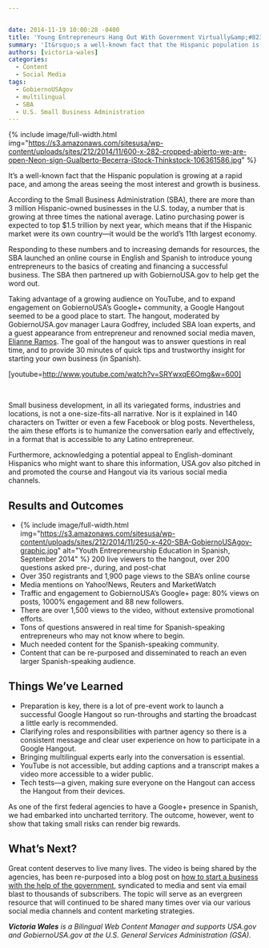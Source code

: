```yaml
---


date: 2014-11-19 10:00:28 -0400
title: 'Young Entrepreneurs Hang Out With Government Virtually&amp;#8230; and in Spanish'
summary: 'It&rsquo;s a well-known fact that the Hispanic population is growing at a rapid pace, and among the areas seeing the most interest and growth is business. According to the Small Business Administration (SBA), there are more than 3 million Hispanic-owned businesses in the U.S. today, a number that is growing at three times the national'
authors: [victoria-wales]
categories:
  - Content
  - Social Media
tags:
  - GobiernoUSAgov
  - multilingual
  - SBA
  - U.S. Small Business Administration
---
```



{% include image/full-width.html img="https://s3.amazonaws.com/sitesusa/wp-content/uploads/sites/212/2014/11/600-x-282-cropped-abierto-we-are-open-Neon-sign-Gualberto-Becerra-iStock-Thinkstock-106361586.jpg" %} 

It’s a well-known fact that the Hispanic population is growing at a rapid pace, and among the areas seeing the most interest and growth is business.

According to the Small Business Administration (SBA), there are more than 3 million Hispanic-owned businesses in the U.S. today, a number that is growing at three times the national average. Latino purchasing power is expected to top $1.5 trillion by next year, which means that if the Hispanic market were its own country—it would be the world’s 11th largest economy.

Responding to these numbers and to increasing demands for resources, the SBA launched an online course in English and Spanish to introduce young entrepreneurs to the basics of creating and financing a successful business. The SBA then partnered up with GobiernoUSA.gov to help get the word out.

Taking advantage of a growing audience on YouTube, and to expand engagement on GobiernoUSA&#8217;s Google+ community, a Google Hangout seemed to be a good place to start. The hangout, moderated by GobiernoUSA.gov manager Laura Godfrey, included SBA loan experts, and a guest appearance from entrepreneur and renowned social media maven, [Elianne Ramos](https://twitter.com/ergeekgoddess). The goal of the hangout was to answer questions in real time, and to provide 30 minutes of quick tips and trustworthy insight for starting your own business (in Spanish).

[youtube=http://www.youtube.com/watch?v=SRYwxqE6Omg&w=600]

&nbsp;

Small business development, in all its variegated forms, industries and locations, is not a one-size-fits-all narrative. Nor is it explained in 140 characters on Twitter or even a few Facebook or blog posts. Nevertheless, the aim these efforts is to humanize the conversation early and effectively, in a format that is accessible to any Latino entrepreneur.

Furthermore, acknowledging a potential appeal to English-dominant Hispanics who might want to share this information, USA.gov also pitched in and promoted the course and Hangout via its various social media channels.

## Results and Outcomes

  * {% include image/full-width.html img="https://s3.amazonaws.com/sitesusa/wp-content/uploads/sites/212/2014/11/250-x-420-SBA-GobiernoUSAgov-graphic.jpg" alt="Youth Entrepreneurship Education in Spanish, September 2014" %}
200 live viewers to the hangout, over 200 questions asked pre-, during, and post-chat
  * Over 350 registrants and 1,900 page views to the SBA’s online course
  * Media mentions on Yahoo!News, Reuters and MarketWatch
  * Traffic and engagement to GobiernoUSA&#8217;s Google+ page: 80% views on posts, 1000% engagement and 88 new followers.
  * There are over 1,500 views to the video, without extensive promotional efforts.
  * Tons of questions answered in real time for Spanish-speaking entrepreneurs who may not know where to begin.
  * Much needed content for the Spanish-speaking community.
  * Content that can be re-purposed and disseminated to reach an even larger Spanish-speaking audience.

## Things We&#8217;ve Learned

  * Preparation is key, there is a lot of pre-event work to launch a successful Google Hangout so run-throughs and starting the broadcast a little early is recommended.
  * Clarifying roles and responsibilities with partner agency so there is a consistent message and clear user experience on how to participate in a Google Hangout.
  * Bringing multilingual experts early into the conversation is essential.
  * YouTube is not accessible, but adding captions and a transcript makes a video more accessible to a wider public.
  * Tech tests—a given, making sure everyone on the Hangout can access the Hangout from their devices.

As one of the first federal agencies to have a Google+ presence in Spanish, we had embarked into uncharted territory. The outcome, however, went to show that taking small risks can render big rewards.

## What’s Next?

Great content deserves to live many lives. The video is being shared by the agencies, has been re-purposed into a blog post on [how to start a business with the help of the government](http://blog.gobiernousa.gov/post/102394054025/como-empezar-un-negocio-con-ayuda-del-gobierno), syndicated to media and sent via email blast to thousands of subscribers. The topic will serve as an evergreen resource that will continued to be shared many times over via our various social media channels and content marketing strategies.

_**Victoria Wales** is a Bilingual Web Content Manager and supports USA.gov and GobiernoUSA.gov at the U.S. General Services Administration (GSA)._